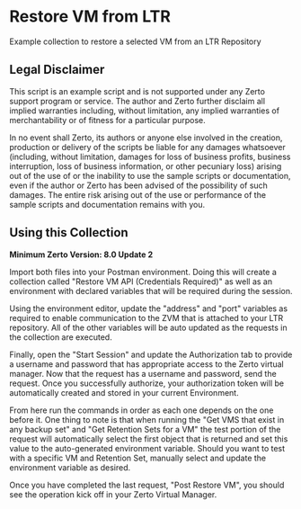 # Restore VM from LTR
Example collection to restore a selected VM from an LTR Repository

## Legal Disclaimer
This script is an example script and is not supported under any Zerto support program or service. The author and Zerto further disclaim all implied warranties including, without limitation, any implied warranties of merchantability or of fitness for a particular purpose.

In no event shall Zerto, its authors or anyone else involved in the creation, production or delivery of the scripts be liable for any damages whatsoever (including, without limitation, damages for loss of business profits, business interruption, loss of business information, or other pecuniary loss) arising out of the use of or the inability to use the sample scripts or documentation, even if the author or Zerto has been advised of the possibility of such damages. The entire risk arising out of the use or performance of the sample scripts and documentation remains with you.

## Using this Collection
**Minimum Zerto Version: 8.0 Update 2**

Import both files into your Postman environment. Doing this will create a collection called "Restore VM API (Credentials Required)" as well as an environment with declared variables that will be required during the session.

Using the environment editor, update the "address" and "port" variables as required to enable communication to the ZVM that is attached to your LTR repository. All of the other variables will be auto updated as the requests in the collection are executed.

Finally, open the "Start Session" and update the Authorization tab to provide a username and password that has appropriate access to the Zerto virtual manager. Now that the request has a username and password, send the request. Once you successfully authorize, your authorization token will be automatically created and stored in your current Environment.

From here run the commands in order as each one depends on the one before it. One thing to note is that when running the "Get VMS that exist in any backup set" and "Get Retention Sets for a VM" the test portion of the request will automatically select the first object that is returned and set this value to the auto-generated environment variable. Should you want to test with a specific VM and Retention Set, manually select and update the environment variable as desired.

Once you have completed the last request, "Post Restore VM", you should see the operation kick off in your Zerto Virtual Manager.
